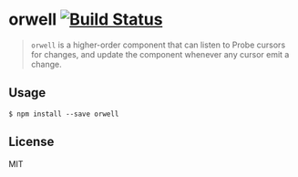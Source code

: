 # orwell [![Build Status](https://travis-ci.org/Dashed/orwell.svg)](https://travis-ci.org/Dashed/orwell)

> `orwell` is a higher-order component that can listen to Probe cursors for changes, and update the component whenever any cursor emit a change.

## Usage

```
$ npm install --save orwell
```


## License

MIT
